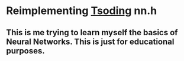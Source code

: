 # Reimplementing [Tsoding](https://github.com/tsoding/nn.h) nn.h 

## This is me trying to learn myself the basics of Neural Networks. This is just for educational purposes.
